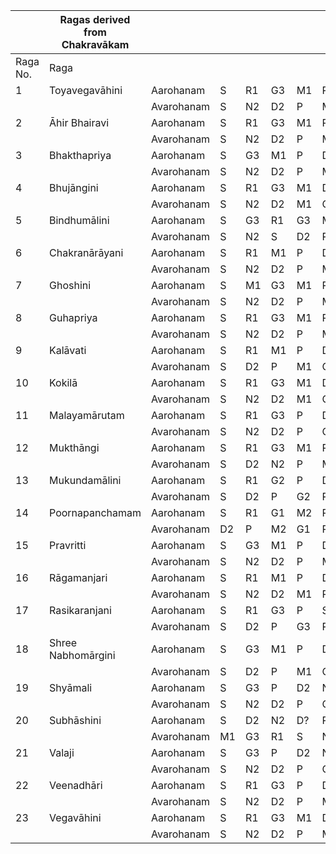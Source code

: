 |        |Ragas derived from Chakravākam|       |  |  |  |  |  |  |  |  |  |  |  |
|--------|---------------------------|----------|--|--|--|--|--|--|--|--|--|--|--|
|Raga No.|Raga                       |          |  |  |  |  |  |  |  |  |  |  |  |
|1       |Toyavegavāhini             |Aarohanam |S |R1|G3|M1|P |D2|N2|S |  |  |  | 
|        |                           |Avarohanam|S |N2|D2|P |M1|G3|R1|S |  |  |  |
|2       |Āhir Bhairavi              |Aarohanam |S |R1|G3|M1|P |N2|D2|M1|P |D2|S |
|        |                           |Avarohanam|S |N2|D2|P |M1|P |G3|R1|S |  |  |
|3       |Bhakthapriya               |Aarohanam |S |G3|M1|P |D2|N2|S |  |  |  |  |
|        |                           |Avarohanam|S |N2|D2|P |M1|R1|M1|G3|S |  |  |
|4       |Bhujāngini     		     |Aarohanam |S |R1|G3|M1|D2|N2|S |  |  |  |  |
|        |                           |Avarohanam|S |N2|D2|M1|G3|R1|S |  |  |  |  |
|5       |Bindhumālini               |Aarohanam |S |G3|R1|G3|M1|P |N2|S |  |  |  |
|        |                           |Avarohanam|S |N2|S |D2|P |G3|M1|P |G3|R1|S |
|6       |Chakranārāyani             |Aarohanam |S |R1|M1|P |D2|N2|S |  |  |  |  |
|        |                           |Avarohanam|S |N2|D2|P |M1|R1|S |  |  |  |  |
|7       |Ghoshini                   |Aarohanam |S |M1|G3|M1|P |D2|N2|D2|S |  |  |
|        |                           |Avarohanam|S |N2|D2|P |M1|G3|R1|S |  |  |  |
|8       |Guhapriya     		     |Aarohanam |S |R1|G3|M1|P |P |M1|D2|N2|S |  |
|        |                           |Avarohanam|S |N2|D2|P |M1|G3|S |R1|S |  |  |
|9       |Kalāvati                   |Aarohanam |S |R1|M1|P |D2|S |  |  |  |  |  |
|        |                           |Avarohanam|S |D2|P |M1|G3|S |R1|S |  |  |  |
|10      |Kokilā                     |Aarohanam |S |R1|G3|M1|D2|N2|S |  |  |  |  |
|        |                           |Avarohanam|S |N2|D2|M1|G3|R1|S |  |  |  |  |
|11      |Malayamārutam              |Aarohanam |S |R1|G3|P |D2|N2|S |  |  |  |  |
|        |                           |Avarohanam|S |N2|D2|P |G3|R1|S |  |  |  |  |
|12      |Mukthāngi      		     |Aarohanam |S |R1|G3|M1|P |D2|N2|S |  |  |  |
|        |                           |Avarohanam|S |D2|N2|P |M1|G3|R1|S |  |  |  |
|13      |Mukundamālini              |Aarohanam |S |R1|G2|P |D2|S |  |  |  |  |  |
|        |                           |Avarohanam|S |D2|P |G2|R1|S |  |  |  |  |  |
|14      |Poornapanchamam            |Aarohanam |S |R1|G1|M2|P |D2|  |  |  |  |  |
|        |                           |Avarohanam|D2|P |M2|G1|R1|S |  |  |  |  |  |
|15      |Pravritti                  |Aarohanam |S |G3|M1|P |D2|N2|S |  |  |  |  |
|        |                           |Avarohanam|S |N2|D2|P |M1|G3|S |  |  |  |  |
|16      |Rāgamanjari     	 	     |Aarohanam |S |R1|M1|P |D2|S |  |  |  |  |  |
|        |                           |Avarohanam|S |N2|D2|M1|R1|S |  |  |  |  |  |
|17      |Rasikaranjani              |Aarohanam |S |R1|G3|P |S |  |  |  |  |  |  |
|        |                           |Avarohanam|S |D2|P |G3|R1|S |  |  |  |  |  |
|18      |Shree Nabhomārgini         |Aarohanam |S |G3|M1|P |D2|N2|S |  |  |  |  |
|        |                           |Avarohanam|S |D2|P |M1|G3|R1|S |  |  |  |  |
|19      |Shyāmali                   |Aarohanam |S |G3|P |D2|N2|S |  |  |  |  |  |
|        |                           |Avarohanam|S |N2|D2|P |G3|R1|S |  |  |  |  |
|20      |Subhāshini     		     |Aarohanam |S |D2|N2|D?|R1|G3|M1|P |  |  |  |
|        |                           |Avarohanam|M1|G3|R1|S |N2|D2|N2|S |  |  |  |
|21      |Valaji                     |Aarohanam |S |G3|P |D2|N2|S |  |  |  |  |  |
|        |                           |Avarohanam|S |N2|D2|P |G3|S |  |  |  |  |  |
|22      |Veenadhāri                 |Aarohanam |S |R1|G3|P |D2|N2|S |  |  |  |  |
|        |                           |Avarohanam|S |N2|D2|P |M1|G3|R1|S |  |  |  |
|23      |Vegavāhini                 |Aarohanam |S |R1|G3|M1|D2|N2|D2|S |  |  |  |
|        |                           |Avarohanam|S |N2|D2|P |M1|G3|R1|S |  |  |  |